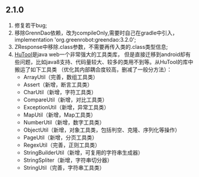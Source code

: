 ## 2.1.0

1. 修复若干bug;
2. 移除GrennDao依赖，改为compileOnly,需要时自己在gradle中引入， implementation 'org.greenrobot:greendao:3.2.0';
3. ZResponse中移除.class参数，不需要再传入类的.class类型信息;
4. [HuTool](https://github.com/looly/hutool/)是java web一个非常强大的工具类库，
但是直接迁移到android却有些问题，比如java8支持、代码量较大、较多的类用不到等。从HuTool的库中搬运了如下工具类
（优化其内部耦合度较高，删减了一般分方法）：
   * ArrayUtil（完善，数组工具类）
   * Assert（新增，断言工具类）
   * CharUtil（新增，字符工具类）
   * CompareUtil（新增，对比工具类）
   * ExceptionUtil（新增，异常工具类）
   * MapUtil（新增，Map工具类）
   * NumberUtil（新增，数字工具类）
   * ObjectUtil（新增，对象工具类，包括判空、克隆、序列化等操作）
   * PageUtil（新增，分页工具类）
   * RegexUtil（完善，正则工具类）
   * StringBuilderUtil（新增，可复用的字符串生成器）
   * StringSpliter（新增，字符串切分器）
   * StringUtil（完善，字符串工具类）

